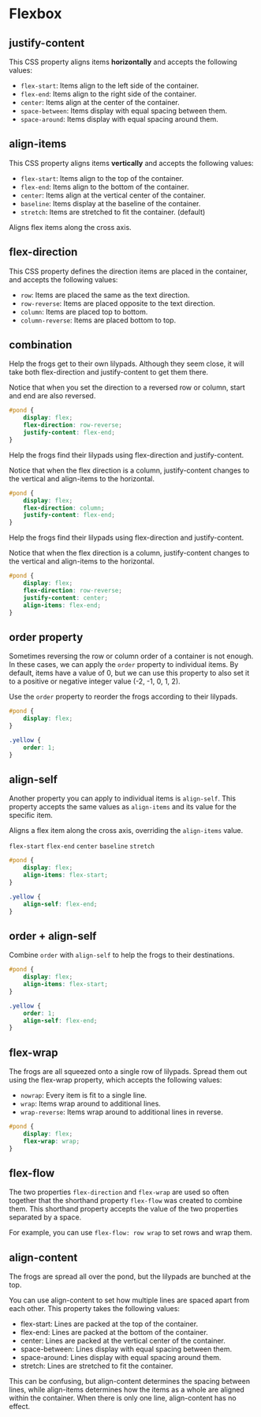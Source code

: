 # Flexbox

## justify-content

This CSS property aligns items **horizontally** and accepts the following values:

* `flex-start`: Items align to the left side of the container.
* `flex-end`: Items align to the right side of the container.
* `center`: Items align at the center of the container.
* `space-between`: Items display with equal spacing between them.
* `space-around`: Items display with equal spacing around them.

## align-items

This CSS property aligns items **vertically** and accepts the following values:

* `flex-start`: Items align to the top of the container.
* `flex-end`: Items align to the bottom of the container.
* `center`: Items align at the vertical center of the container.
* `baseline`: Items display at the baseline of the container.
* `stretch`: Items are stretched to fit the container. (default)

Aligns flex items along the cross axis.

## flex-direction

This CSS property defines the direction items are placed in the container, and accepts the following values:

* `row`: Items are placed the same as the text direction.
* `row-reverse`: Items are placed opposite to the text direction.
* `column`: Items are placed top to bottom.
* `column-reverse`: Items are placed bottom to top.

## combination

Help the frogs get to their own lilypads. Although they seem close, it will take both flex-direction and justify-content to get them there.

Notice that when you set the direction to a reversed row or column, start and end are also reversed.

```css
#pond {
	display: flex;
	flex-direction: row-reverse;
	justify-content: flex-end;
}
```

Help the frogs find their lilypads using flex-direction and justify-content.

Notice that when the flex direction is a column, justify-content changes to the vertical and align-items to the horizontal.

```css
#pond {
	display: flex;
	flex-direction: column;
	justify-content: flex-end;
}
```

Help the frogs find their lilypads using flex-direction and justify-content.

Notice that when the flex direction is a column, justify-content changes to the vertical and align-items to the horizontal.

```css
#pond {
	display: flex;
	flex-direction: row-reverse;
	justify-content: center;
	align-items: flex-end;
}
```

## order property

Sometimes reversing the row or column order of a container is not enough. In these cases, we can apply the `order` property to individual items. By default, items have a value of 0, but we can use this property to also set it to a positive or negative integer value (-2, -1, 0, 1, 2).

Use the `order` property to reorder the frogs according to their lilypads.

```css
#pond {
	display: flex;
}

.yellow {
	order: 1;
}
```

## align-self

Another property you can apply to individual items is `align-self`. This property accepts the same values as `align-items` and its value for the specific item.

Aligns a flex item along the cross axis, overriding the `align-items` value.

`flex-start` `flex-end` `center` `baseline` `stretch`

```css
#pond {
	display: flex;
	align-items: flex-start;
}

.yellow {
	align-self: flex-end;
}
```

## order + align-self

Combine `order` with `align-self` to help the frogs to their destinations.

```css
#pond {
	display: flex;
	align-items: flex-start;
}

.yellow {
	order: 1;
	align-self: flex-end;
}
```

## flex-wrap

The frogs are all squeezed onto a single row of lilypads. Spread them out using the flex-wrap property, which accepts the following values:

* `nowrap`: Every item is fit to a single line.
* `wrap`: Items wrap around to additional lines.
* `wrap-reverse`: Items wrap around to additional lines in reverse.

```css
#pond {
	display: flex;
	flex-wrap: wrap;
}
```

## flex-flow

The two properties `flex-direction` and `flex-wrap` are used so often together that the shorthand property `flex-flow` was created to combine them. This shorthand property accepts the value of the two properties separated by a space.

For example, you can use `flex-flow: row wrap` to set rows and wrap them.

## align-content

The frogs are spread all over the pond, but the lilypads are bunched at the top.

You can use align-content to set how multiple lines are spaced apart from each other. This property takes the following values:

* flex-start: Lines are packed at the top of the container.
* flex-end: Lines are packed at the bottom of the container.
* center: Lines are packed at the vertical center of the container.
* space-between: Lines display with equal spacing between them.
* space-around: Lines display with equal spacing around them.
* stretch: Lines are stretched to fit the container.

This can be confusing, but align-content determines the spacing between lines, while align-items determines how the items as a whole are aligned within the container. When there is only one line, align-content has no effect.